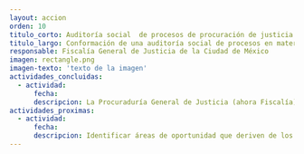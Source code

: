 ```yaml
---
layout: accion
orden: 10
titulo_corto: Auditoría social  de procesos de procuración de justicia
titulo_largo: Conformación de una auditoría social de procesos en materia de procuración de justicia
responsable: Fiscalía General de Justicia de la Ciudad de México
imagen: rectangle.png
imagen-texto: 'texto de la imagen'
actividades_concluidas:
  - actividad:
      fecha:
      descripcion: La Procuraduría General de Justicia (ahora Fiscalía) publicó una convocatoria a la ciudadanía para conformar Observadores Ministeriales Ciudadanos, quienes después del proceso de selección y reclutamiento se presentarán el 23 de diciembre de 2019
actividades_proximas:
  - actividad:
      fecha:
      descripcion: Identificar áreas de oportunidad que deriven de los reportes de actividades de los Observadores. <br> Conformar el Consejo Ciudadano que prevé la Ley Orgánica de la Fiscalía.
---
```

